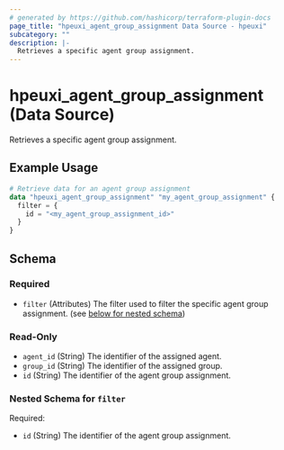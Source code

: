 ```yaml
---
# generated by https://github.com/hashicorp/terraform-plugin-docs
page_title: "hpeuxi_agent_group_assignment Data Source - hpeuxi"
subcategory: ""
description: |-
  Retrieves a specific agent group assignment.
---
```


# hpeuxi_agent_group_assignment (Data Source)

Retrieves a specific agent group assignment.

## Example Usage

```terraform
# Retrieve data for an agent group assignment
data "hpeuxi_agent_group_assignment" "my_agent_group_assignment" {
  filter = {
    id = "<my_agent_group_assignment_id>"
  }
}
```

<!-- schema generated by tfplugindocs -->
## Schema

### Required

- `filter` (Attributes) The filter used to filter the specific agent group assignment. (see [below for nested schema](#nestedatt--filter))

### Read-Only

- `agent_id` (String) The identifier of the assigned agent.
- `group_id` (String) The identifier of the assigned group.
- `id` (String) The identifier of the agent group assignment.

<a id="nestedatt--filter"></a>
### Nested Schema for `filter`

Required:

- `id` (String) The identifier of the agent group assignment.
